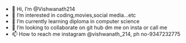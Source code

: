 - 👋 Hi, I’m @Vishwanath214
- 👀 I’m interested in coding,movies,social media...etc
- 🌱 I’m currently learning diploma in computer science
- 💞️ I’m looking to collaborate on git hub dm me on insta or call me 
- 📫 How to reach me instagram @vishwanath_214, ph no-9347232775

<!---
Vishwanath214/Vishwanath214 is a ✨ special ✨ repository because its `README.md` (this file) appears on your GitHub profile.
You can click the Preview link to take a look at your changes.
--->

